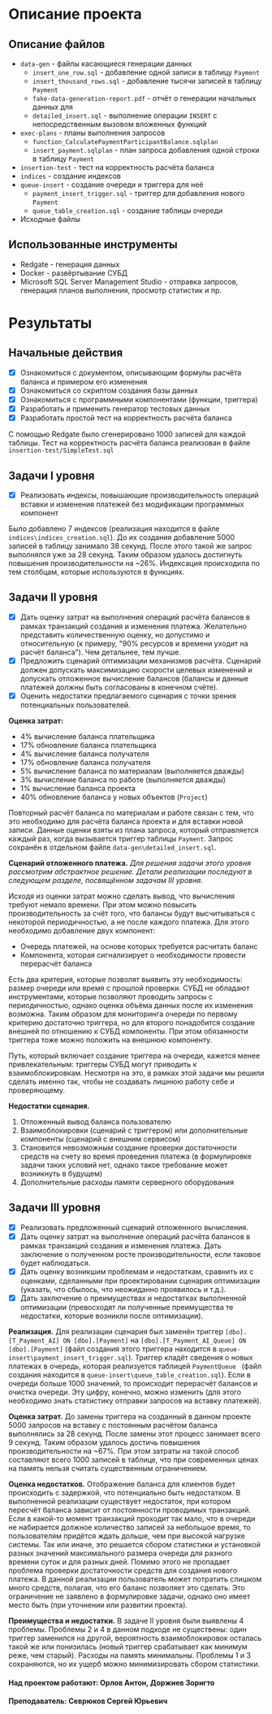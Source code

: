 # Описание проекта
## Описание файлов
- `data-gen` - файлы касающиеся генерации данных
    - `insert_one_row.sql` - добавление одной записи в таблицу `Payment`
    - `insert_thousand_rows.sql` - добавление тысячи записей в таблицу `Payment`
    - `fake-data-generation-report.pdf` - отчёт о генерации начальных данных для
    - `detailed_insert.sql` - выполнение операции `INSERT` с непосредственным вызовом вложенных функций
- `exec-plans` - планы выполнения запросов
    - `function_CalculatePaymentParticipantBalance.sqlplan`
    - `insert_payment.sqlplan` - план запроса добавления одной строки в таблицу `Payment`
- `insertion-test` - тест на корректность расчёта баланса
- `indices` - создание индексов
- `queue-insert` - создание очереди и триггера для неё
    - `payment_insert_trigger.sql` - триггер для добавления нового `Payment`
    - `queue_table_creation.sql` - создание таблицы очереди
- Исходные файлы

## Использованные инструменты
- Redgate - генерация данных
- Docker - развёртывание СУБД
- Microsoft SQL Server Management Studio - отправка запросов, генерация планов выполнения, просмотр статистик и пр.

# Результаты
## Начальные действия
- [x] Ознакомиться с документом, описывающим формулы расчёта баланса и примером его изменения
- [x] Ознакомиться со скриптом создания базы данных
- [x] Ознакомиться с программными компонентами (функции, триггера)
- [x] Разработать и применить генератор тестовых данных
- [x] Разработать простой тест на корректность расчёта баланса

С помощью Redgate было сгенерировано 1000 записей для каждой таблицы. Тест на корректность расчёта баланса реализован в файле `insertion-test/SimpleTest.sql`

## Задачи I уровня
- [x] Реализовать индексы, повышающие производительность операций вставки и изменения платежей без модификации программных компонент

Было добавлено 7 индексов (реализация находится в файле `indices\indices_creation.sql`). До их создания добавление 5000 записей в таблицу занимало 38 секунд. После этого такой же запрос выполнялся уже за 28 секунд. Таким образом удалось достигнуть повышения производительности на ~26%. Индексация происходила по тем столбцам, которые используются в функциях.

## Задачи II уровня
- [x] Дать оценку затрат на выполнения операций расчёта балансов в рамках транзакций создания и изменения платежа. Желательно представить количественную оценку, но допустимо и относительную (к примеру, "90% ресурсов и времени уходит на расчёт баланса"). Чем детальнее, тем лучше.
- [x] Предложить сценарий оптимизации механизмов расчёта. Сценарий должен допускать максимизацию скорости целевых изменений и допускать отложенное вычисление балансов (балансы и данные платежей должны быть согласованы в конечном счёте).
- [x] Оценить недостатки предлагаемого сценария с точки зрения потенциальных пользователей.

**Оценка затрат:**
- 4% вычисление баланса плательщика
- 17% обновление баланса плательщика
- 4% вычисление баланса получателя
- 17% обновление баланса получателя
- 5% вычисление баланса по материалам (выполняется дважды)
- 3% вычисление баланса по работе (выполняется дважды)
- 1% вычисление баланса проекта
- 40% обновление баланса у новых объектов (`Project`)

Повторный расчёт баланса по материалам и работе связан с тем, что это необходимо для расчёта баланса проекта и для вставки новой записи. Данные оценки взяты из плана запроса, который отправляется каждый раз, когда вызывается триггер таблицы `Payment`. Запрос сохранён в отдельном файле `data-gen\detailed_insert.sql`.

**Сценарий отложенного платежа.** *Для решения задачи этого уровня рассмотрим абстрактное решение. Детали реализации последуют в следующем разделе, посвящённом задачам III уровня.* 

Исходя из оценки затрат можно сделать вывод, что вычисления требуют немало времени. При этом можно повысить производительность за счёт того, что балансы будут высчитываться с некоторой периодичностью, а не после каждого платежа. Для этого необходимо добавление двух компонент:
- Очередь платежей, на основе которых требуется расчитать баланс
- Компонента, которая сигнализирует о необходимости провести перерасчёт баланса

Есть два критерия, которые позволят выявить эту необходимость: размер очереди или время с прошлой проверки. СУБД не обладают инструментами, которые позволяют проводить запросы с периодичностью, однако оценка объёма данных после их изменения возможна. Таким образом для мониторинга очереди по первому критерию достаточно триггера, но для второго понадобится создание внешней по отношению к СУБД компоненты. При этом обязанности триггера тоже можно положить на внешнюю компоненту.

Путь, который включает создание триггера на очереди, кажется менее привлекательным: триггеры СУБД могут приводить к взаимоблокировкам. Несмотря на это, в рамках этой задачи мы решили сделать именно так, чтобы не создавать лишнюю работу себе и проверяющему.

**Недостатки сценария.**
1. Отложенный вывод баланса пользователю
2. Взаимоблокировки (сценарий с триггером) или дополнительные компоненты (сценарий с внешним сервисом)
3. Становится невозможным создание проверки достаточности средств на счету во время проведения платежа (в формулировке задачи таких условий нет, однако такое требование может возникнуть в будущем)
4. Дополнительные расходы памяти серверного оборудования

## Задачи III уровня
- [x] Реализовать предложенный сценарий отложенного вычисления.
- [x] Дать оценку затрат на выполнение операций расчёта балансов в рамках транзакций создания и изменения платежа. Дать заключение о полученном росте производительности, если таковое будет наблюдаться.
- [x] Дать оценку возникшим проблемам и недостаткам, сравнить их с оценками, сделанными при проектировании сценария оптимизации (указать, что сбылось, что неожиданно проявилось и т.д.).
- [x] Дать заключение о преимуществах и недостатках выполненной оптимизации (превосходят ли полученные преимущества те недостатки, которые возникли после оптимизации).

**Реализация.** Для реализации сценария был заменён триггер `[dbo].[T_Payment_AI] ON [dbo].[Payment]` на `[dbo].[T_Payment_AI_Queue] ON [dbo].[Payment]` (файл создания этого триггера находится в `queue-insert\payment_insert_trigger.sql`). Триггер кладёт сведения о новых платежах в очередь, которая реализуется таблицей `PaymentQueue ` (файл создания находится в `queue-insert\queue_table_creation.sql`). Если в очереди больше 1000 значений, то происходит перерасчёт балансов и очистка очереди. Эту цифру, конечно, можно изменить (для этого необходимо знать статистику отправки запросов на вставку платежей).

**Оценка затрат.** До замены триггера на созданный в данном проекте 5000 запросов на вставку с постоянным расчётом баланса выполнялись за 28 секунд. После замены этот процесс занимает всего 9 секунд. Таким образом удалось достичь повышения производительности на ~67%. При этом затраты на такой способ составляют всего 1000 записей в таблице, что при современных ценах на память нельзя считать существенным ограничением.

**Оценка недостатков.** Отображение баланса для клиентов будет происходить с задержкой, что потенциально быть недостатком. В выполненной реализации существует недостаток, при котором пересчёт баланса зависит от постоянности проводимых транзакций. Если в какой-то момент транзакций проходит так мало, что в очереди не набирается должное количество записей за небольшое время, то пользователям придётся ждать дольше, чем при высокой нагрузке системы. Так или иначе, это решается сбором статистики и установкой разных значений максимального размера очереди для разного времени суток и для разных дней. Помимо этого не пропадает проблема проверки достаточности средств для создания нового платежа. В данной реализации пользователь может потратить слишком много средств, полагая, что его баланс позволяет это сделать. Это ограничение не заявлено в формулировке задачи, однако оно имеет место быть (при уточнении или развитии проекта).

**Преимущества и недостатки.** В задаче II уровня были выявлены 4 проблемы. Проблемы 2 и 4 в данном подходе не существены: один триггер заменился на другой, вероятность взаимоблокировок осталась такой же или понизилась (новый триггер срабатывает как минимум реже, чем старый). Расходы на память минимальны. Проблемы 1 и 3 сохраняются, но их ущерб можно минимизировать сбором статистики.

#### Над проектом работают: Орлов Антон, Доржиев Зоригто
#### Преподаватель: Севрюков Сергей Юрьевич